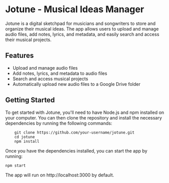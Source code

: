 # Jotune - Musical Ideas Manager

Jotune is a digital sketchpad for musicians and songwriters to store and organize their musical ideas. The app allows users to upload and manage audio files, add notes, lyrics, and metadata, and easily search and access their musical projects.

## Features

- Upload and manage audio files
- Add notes, lyrics, and metadata to audio files
- Search and access musical projects
- Automatically upload new audio files to a Google Drive folder

## Getting Started
To get started with Jotune, you'll need to have Node.js and npm installed on your computer. You can then clone the repository and install the necessary dependencies by running the following commands:

```
    git clone https://github.com/your-username/jotune.git
    cd jotune
    npm install
```

Once you have the dependencies installed, you can start the app by running:
```
npm start
```

The app will run on http://localhost:3000 by default.




